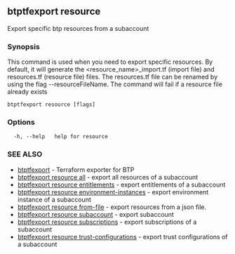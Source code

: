 ## btptfexport resource

Export specific btp resources from a subaccount

### Synopsis


This command is used when you need to export specific resources.
By default, it will generate the <resource_name>_import.tf (import file) and resources.tf (resource file) files.
The resources.tf file can be renamed by using the flag --resourceFileName.
The command will fail if a resource file already exists

```
btptfexport resource [flags]
```

### Options

```
  -h, --help   help for resource
```

### SEE ALSO

* [btptfexport](btptfexport.md)	 - Terraform exporter for BTP
* [btptfexport resource all](btptfexport_resource_all.md)	 - export all resources of a subaccount
* [btptfexport resource entitlements](btptfexport_resource_entitlements.md)	 - export entitlements of a subaccount
* [btptfexport resource environment-instances](btptfexport_resource_environment-instances.md)	 - export environment instance of a subaccount
* [btptfexport resource from-file](btptfexport_resource_from-file.md)	 - export resources from a json file.
* [btptfexport resource subaccount](btptfexport_resource_subaccount.md)	 - export subaccount
* [btptfexport resource subscriptions](btptfexport_resource_subscriptions.md)	 - export subscriptions of a subaccount
* [btptfexport resource trust-configurations](btptfexport_resource_trust-configurations.md)	 - export trust configurations of a subaccount


